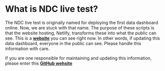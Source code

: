 # What is NDC live test?
The NDC live test is originally named for deploying the first data dashboard online. Now, we are stuck with that name. The purpose of these scripts is that the website hosting, Netlify, transforms these into what the public can see. This is a **[website](https://www.nationaldeafcenter.org/dashboard)** you can see right now. In other words, if updating this data dashboard, everyone in the public can see. Please handle this information with care.

If you are one responsible for maintaining and updating this information, please enter this **[GitHub wehsite](https://github.com/NationalDeafCenterRAD/Data_Dashboard2021)**
